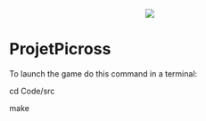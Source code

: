 <p align="center"><img src="https://github.com/bdi-carlo/ProjetPicross/blob/master/Docs/Images/LogoFinal.jpg" /></p>

# ProjetPicross

To launch the game do this command in a terminal:

cd Code/src

make
